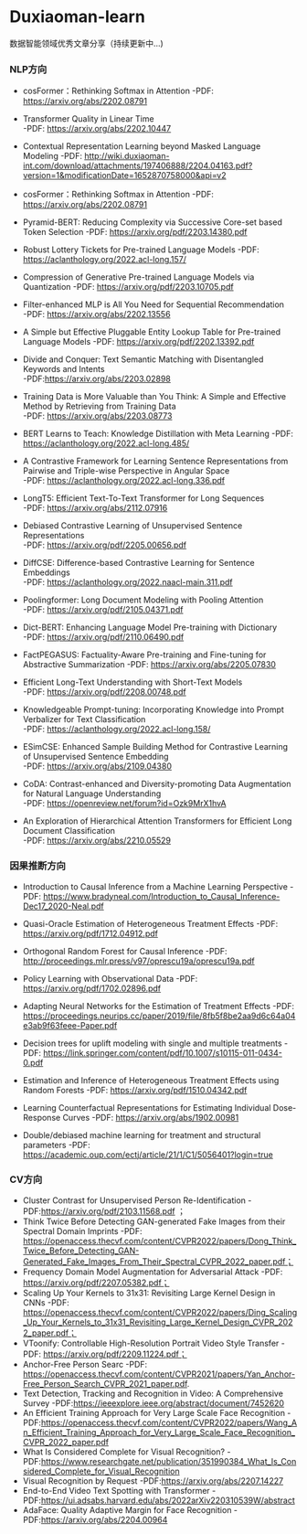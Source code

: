 # Duxiaoman-learn

数据智能领域优秀文章分享（持续更新中...)

   ### NLP方向

 - cosFormer：Rethinking Softmax in Attention 
 -PDF: https://arxiv.org/abs/2202.08791
   
 - Transformer Quality in Linear Time  
 -PDF: https://arxiv.org/abs/2202.10447
   
 - Contextual Representation Learning beyond Masked Language Modeling 
 -PDF:    http://wiki.duxiaoman-int.com/download/attachments/197406888/2204.04163.pdf?version=1&modificationDate=1652870758000&api=v2
 - cosFormer：Rethinking Softmax in Attention 
 -PDF: https://arxiv.org/abs/2202.08791
  
 - Pyramid-BERT: Reducing Complexity via Successive Core-set based Token Selection 
 -PDF: https://arxiv.org/pdf/2203.14380.pdf

 - Robust Lottery Tickets for Pre-trained Language Models 
 -PDF: https://aclanthology.org/2022.acl-long.157/
     
 - Compression of Generative Pre-trained Language Models via Quantization 
 -PDF: https://arxiv.org/pdf/2203.10705.pdf
      
 - Filter-enhanced MLP is All You Need for Sequential Recommendation	
 -PDF: https://arxiv.org/abs/2202.13556	
     
 - A Simple but Effective Pluggable Entity Lookup Table for Pre-trained Language Models	
 -PDF:    https://arxiv.org/pdf/2202.13392.pdf
      

 - Divide and Conquer: Text Semantic Matching with Disentangled Keywords and Intents  
 -PDF:https://arxiv.org/abs/2203.02898
 
 -  Training Data is More Valuable than You Think: A Simple and Effective Method by Retrieving from Training Data	 
 -PDF:    https://arxiv.org/abs/2203.08773
   
 -  BERT Learns to Teach: Knowledge Distillation with Meta Learning	
 -PDF: https://aclanthology.org/2022.acl-long.485/
   
 -  A Contrastive Framework for Learning Sentence Representations from Pairwise and Triple-wise Perspective in Angular Space	
 -PDF:    https://aclanthology.org/2022.acl-long.336.pdf
   
 -  LongT5: Efficient Text-To-Text Transformer for Long Sequences	
 -PDF: https://arxiv.org/abs/2112.07916
   
 -  Debiased Contrastive Learning of Unsupervised Sentence Representations	
 -PDF: https://arxiv.org/pdf/2205.00656.pdf
   
 -  DiffCSE: Difference-based Contrastive Learning for Sentence Embeddings	
 -PDF: https://aclanthology.org/2022.naacl-main.311.pdf
   
 -  Poolingformer: Long Document Modeling with Pooling Attention	
 -PDF: https://arxiv.org/pdf/2105.04371.pdf
   
 -  Dict-BERT: Enhancing Language Model Pre-training with Dictionary	
 -PDF: https://arxiv.org/pdf/2110.06490.pdf
   
 -  FactPEGASUS: Factuality-Aware Pre-training and Fine-tuning for Abstractive Summarization 
 -PDF: https://arxiv.org/abs/2205.07830
   
 -  Efficient Long-Text Understanding with Short-Text Models	
 -PDF: https://arxiv.org/pdf/2208.00748.pdf
   
 -  Knowledgeable Prompt-tuning: Incorporating Knowledge into Prompt Verbalizer for Text Classification	 
 -PDF:    https://aclanthology.org/2022.acl-long.158/
   
 -  ESimCSE: Enhanced Sample Building Method for Contrastive Learning of Unsupervised Sentence Embedding	 
 -PDF:    https://arxiv.org/abs/2109.04380
   
 -  CoDA: Contrast-enhanced and Diversity-promoting Data Augmentation for Natural Language Understanding	 
 -PDF:    https://openreview.net/forum?id=Ozk9MrX1hvA
   
 -  An Exploration of Hierarchical Attention Transformers for Efficient Long Document Classification	 
 -PDF:    https://arxiv.org/abs/2210.05529
 
 
      
   ### 因果推断方向

 - Introduction to Causal Inference from a Machine Learning Perspective
 -PDF: https://www.bradyneal.com/Introduction_to_Causal_Inference-Dec17_2020-Neal.pdf

- Quasi-Oracle Estimation of Heterogeneous Treatment Effects
-PDF: https://arxiv.org/pdf/1712.04912.pdf

- Orthogonal Random Forest for Causal Inference
-PDF: http://proceedings.mlr.press/v97/oprescu19a/oprescu19a.pdf

- Policy Learning with Observational Data
-PDF: https://arxiv.org/pdf/1702.02896.pdf

- Adapting Neural Networks for the Estimation of Treatment Effects
-PDF: https://proceedings.neurips.cc/paper/2019/file/8fb5f8be2aa9d6c64a04e3ab9f63feee-Paper.pdf

- Decision trees for uplift modeling with single and multiple treatments
-PDF: https://link.springer.com/content/pdf/10.1007/s10115-011-0434-0.pdf

- Estimation and Inference of Heterogeneous Treatment Effects using Random Forests
-PDF: https://arxiv.org/pdf/1510.04342.pdf

- Learning Counterfactual Representations for Estimating Individual Dose-Response Curves
-PDF: https://arxiv.org/abs/1902.00981

- Double/debiased machine learning for treatment and structural parameters 
-PDF: https://academic.oup.com/ectj/article/21/1/C1/5056401?login=true


### CV方向
 
 - Cluster Contrast for Unsupervised Person Re-Identification
 -PDF:https://arxiv.org/pdf/2103.11568.pdf ； 
 - Think Twice Before Detecting GAN-generated Fake Images from their Spectral Domain Imprints
 -PDF: https://openaccess.thecvf.com/content/CVPR2022/papers/Dong_Think_Twice_Before_Detecting_GAN-Generated_Fake_Images_From_Their_Spectral_CVPR_2022_paper.pdf；
 - Frequency Domain Model Augmentation for Adversarial Attack
 -PDF: https://arxiv.org/pdf/2207.05382.pdf；
 - Scaling Up Your Kernels to 31x31: Revisiting Large Kernel Design in CNNs
 -PDF: https://openaccess.thecvf.com/content/CVPR2022/papers/Ding_Scaling_Up_Your_Kernels_to_31x31_Revisiting_Large_Kernel_Design_CVPR_2022_paper.pdf；
 - VToonify: Controllable High-Resolution Portrait Video Style Transfer
 -PDF: https://arxiv.org/pdf/2209.11224.pdf；
 - Anchor-Free Person Searc
 -PDF: https://openaccess.thecvf.com/content/CVPR2021/papers/Yan_Anchor-Free_Person_Search_CVPR_2021_paper.pdf.  
 - Text Detection, Tracking and Recognition in Video: A Comprehensive Survey
 -PDF:https://ieeexplore.ieee.org/abstract/document/7452620
 - An Efficient Training Approach for Very Large Scale Face Recognition
 -PDF:https://openaccess.thecvf.com/content/CVPR2022/papers/Wang_An_Efficient_Training_Approach_for_Very_Large_Scale_Face_Recognition_CVPR_2022_paper.pdf
 - What Is Considered Complete for Visual Recognition?
 -PDF:https://www.researchgate.net/publication/351990384_What_Is_Considered_Complete_for_Visual_Recognition
 - Visual Recognition by Request
 -PDF:https://arxiv.org/abs/2207.14227
 - End-to-End Video Text Spotting with Transformer
 -PDF:https://ui.adsabs.harvard.edu/abs/2022arXiv220310539W/abstract
 - AdaFace: Quality Adaptive Margin for Face Recognition
 -PDF:https://arxiv.org/abs/2204.00964
 
 
